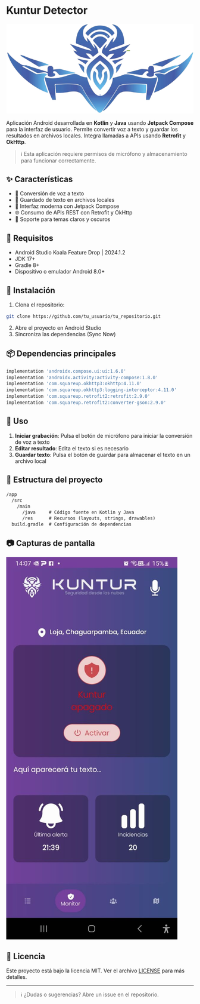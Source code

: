 # Kuntur Detector

![Speech And Text Logo](Logo_dron.png)

Aplicación Android desarrollada en **Kotlin** y **Java** usando **Jetpack Compose** para la interfaz de usuario. Permite convertir voz a texto y guardar los resultados en archivos locales. Integra llamadas a APIs usando **Retrofit** y **OkHttp**.

> ℹ️ Esta aplicación requiere permisos de micrófono y almacenamiento para funcionar correctamente.

## ✨ Características

- 🎤 Conversión de voz a texto
- 💾 Guardado de texto en archivos locales
- 🎨 Interfaz moderna con Jetpack Compose
- 🌐 Consumo de APIs REST con Retrofit y OkHttp
- 🌙 Soporte para temas claros y oscuros

## 🔧 Requisitos

- Android Studio Koala Feature Drop | 2024.1.2
- JDK 17+
- Gradle 8+
- Dispositivo o emulador Android 8.0+

## 🚀 Instalación

1. Clona el repositorio:
```bash
git clone https://github.com/tu_usuario/tu_repositorio.git
```

2. Abre el proyecto en Android Studio
3. Sincroniza las dependencias (Sync Now)

## 📦 Dependencias principales

```groovy
implementation 'androidx.compose.ui:ui:1.6.0'
implementation 'androidx.activity:activity-compose:1.8.0'
implementation 'com.squareup.okhttp3:okhttp:4.11.0'
implementation 'com.squareup.okhttp3:logging-interceptor:4.11.0'
implementation 'com.squareup.retrofit2:retrofit:2.9.0'
implementation 'com.squareup.retrofit2:converter-gson:2.9.0'
```

## 📱 Uso

1. **Iniciar grabación**: Pulsa el botón de micrófono para iniciar la conversión de voz a texto
2. **Editar resultado**: Edita el texto si es necesario
3. **Guardar texto**: Pulsa el botón de guardar para almacenar el texto en un archivo local

## 📁 Estructura del proyecto

```
/app
  /src
    /main
      /java     # Código fuente en Kotlin y Java
      /res      # Recursos (layouts, strings, drawables)
  build.gradle  # Configuración de dependencias
```

## 📷 Capturas de pantalla

![Screenshot 1](images/cap_app.jpg)

## 📄 Licencia

Este proyecto está bajo la licencia MIT. Ver el archivo [LICENSE](LICENSE) para más detalles.

---

> ℹ️ ¿Dudas o sugerencias? Abre un issue en el repositorio.